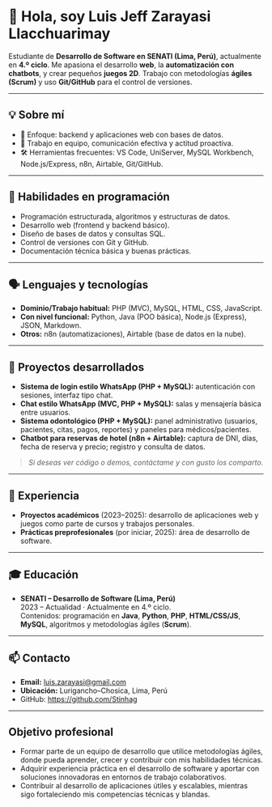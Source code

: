 # 👋 Hola, soy **Luis Jeff Zarayasi Llacchuarimay**

Estudiante de **Desarrollo de Software en SENATI (Lima, Perú)**, actualmente en **4.º ciclo**. Me apasiona el desarrollo **web**, la **automatización con chatbots**, y crear pequeños **juegos 2D**. Trabajo con metodologías **ágiles (Scrum)** y uso **Git/GitHub** para el control de versiones.

---

## 💡 Sobre mí
- 🎯 Enfoque: backend y aplicaciones web con bases de datos.
- 🤝 Trabajo en equipo, comunicación efectiva y actitud proactiva.
- 🛠️ Herramientas frecuentes: VS Code, UniServer, MySQL Workbench, Node.js/Express, n8n, Airtable, Git/GitHub.

---

## 🧰 Habilidades en programación
- Programación estructurada, algoritmos y estructuras de datos.
- Desarrollo web (frontend y backend básico).
- Diseño de bases de datos y consultas SQL.
- Control de versiones con Git y GitHub.
- Documentación técnica básica y buenas prácticas.

---

## 🗣️ Lenguajes y tecnologías
- **Dominio/Trabajo habitual:** PHP (MVC), MySQL, HTML, CSS, JavaScript.
- **Con nivel funcional:** Python, Java (POO básica), Node.js (Express), JSON, Markdown.
- **Otros:** n8n (automatizaciones), Airtable (base de datos en la nube).

---

## 🧪 Proyectos desarrollados
- **Sistema de login estilo WhatsApp (PHP + MySQL):** autenticación con sesiones, interfaz tipo chat.
- **Chat estilo WhatsApp (MVC, PHP + MySQL):** salas y mensajería básica entre usuarios.
- **Sistema odontológico (PHP + MySQL):** panel administrativo (usuarios, pacientes, citas, pagos, reportes) y paneles para médicos/pacientes.
- **Chatbot para reservas de hotel (n8n + Airtable):** captura de DNI, días, fecha de reserva y precio; registro y consulta de datos.

> *Si deseas ver código o demos, contáctame y con gusto los comparto.*

---

## 🧭 Experiencia
- **Proyectos académicos** (2023–2025): desarrollo de aplicaciones web y juegos como parte de cursos y trabajos personales.
- **Prácticas preprofesionales** (por iniciar, 2025): área de desarrollo de software.

---

## 🎓 Educación
- **SENATI – Desarrollo de Software (Lima, Perú)**  
  2023 – Actualidad · Actualmente en 4.º ciclo.  
  Contenidos: programación en **Java**, **Python**, **PHP**, **HTML/CSS/JS**, **MySQL**, algoritmos y metodologías ágiles (**Scrum**).

---

## 📫 Contacto
- **Email:** luis.zarayasi@gmail.com
- **Ubicación:** Lurigancho–Chosica, Lima, Perú
- GitHub:  https://github.com/Stinhag

---

## Objetivo profesional
- Formar parte de un equipo de desarrollo que utilice metodologías ágiles, donde pueda aprender, crecer y contribuir con mis habilidades técnicas.
- Adquirir experiencia práctica en el desarrollo de software y aportar con soluciones innovadoras en entornos de trabajo colaborativos.
- Contribuir al desarrollo de aplicaciones útiles y escalables, mientras sigo fortaleciendo mis competencias técnicas y blandas.
